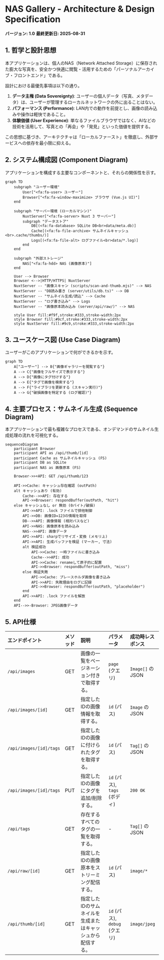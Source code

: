 # NAS Gallery - Architecture & Design Specification

**バージョン: 1.0**
**最終更新日: 2025-08-31**

## 1. 哲学と設計思想

本アプリケーションは、個人のNAS（Network Attached Storage）に保存された膨大な写真を、安全かつ快適に閲覧・活用するための「パーソナルアーカイブ・フロントエンド」である。

設計における最優先事項は以下の通り。

1.  **データ主権 (Data Sovereignty)**: ユーザーの個人データ（写真、メタデータ）は、ユーザーが管理するローカルネットワークの外に出ることはない。
2.  **パフォーマンス (Performance)**: LAN内での動作を前提とし、画像の読み込みや操作は軽快であること。
3.  **体験価値 (User Experience)**: 単なるファイルブラウザではなく、AIなどの技術を活用して、写真との「再会」や「発見」といった価値を提供する。

この思想に基づき、アーキテクチャは「ローカルファースト」を徹底し、外部サービスへの依存を最小限に抑える。

## 2. システム構成図 (Component Diagram)

アプリケーションを構成する主要なコンポーネントと、それらの関係性を示す。

```mermaid
graph TD
    subgraph "ユーザー環境"
        User["<fa:fa-user> ユーザー"]
        Browser["<fa:fa-window-maximize> ブラウザ (Vue.js UI)"]
    end

    subgraph "サーバー環境 (ローカルマシン)"
        NuxtServer["<fa:fa-server> Nuxt 3 サーバー"]
        subgraph "データストア"
            DB[(<fa:fa-database> SQLite DB<br>data/meta.db)]
            Cache[(<fa:fa-file-archive> サムネイルキャッシュ<br>.cache/thumbs/)]
            Logs[(<fa:fa-file-alt> ログファイル<br>data/*.log)]
        end
    end

    subgraph "外部ストレージ"
        NAS["<fa:fa-hdd> NAS (画像原本)"]
    end

    User --> Browser
    Browser <-->|HTTP/HTTPS| NuxtServer
    NuxtServer -- "画像スキャン (scripts/scan-and-thumb.mjs)" --> NAS
    NuxtServer -- "DB読み書き (server/utils/db.ts)" --> DB
    NuxtServer -- "サムネイル生成/読込" --> Cache
    NuxtServer -- "ログ書き込み" --> Logs
    NuxtServer -- "画像原本読み込み (server/api/raw/)" --> NAS

    style User fill:#f9f,stroke:#333,stroke-width:2px
    style Browser fill:#9cf,stroke:#333,stroke-width:2px
    style NuxtServer fill:#9c9,stroke:#333,stroke-width:2px
```

## 3. ユースケース図 (Use Case Diagram)

ユーザーがこのアプリケーションで何ができるかを示す。

```mermaid
graph TD
    A["ユーザー"] --> B{"画像ギャラリーを閲覧する"}
    A --> C{"画像をフルサイズで表示する"}
    A --> D{"画像にタグ付けする"}
    A --> E{"タグで画像を検索する"}
    A --> F{"ライブラリを更新する (スキャン実行)"}
    A --> G{"破損画像を特定する (ログ確認)"}
```

## 4. 主要プロセス：サムネイル生成 (Sequence Diagram)

本アプリケーションで最も複雑なプロセスである、オンデマンドのサムネイル生成処理の流れを可視化する。

```mermaid
sequenceDiagram
    participant Browser
    participant API as /api/thumb/[id]
    participant Cache as サムネイルキャッシュ (FS)
    participant DB as SQLite
    participant NAS as 画像原本 (FS)

    Browser->>+API: GET /api/thumb/123

    API->>Cache: キャッシュ存在確認 (outPath)
    alt キャッシュあり (有効)
        Cache-->>API: 存在する
        API->>Browser: respondBuffer(outPath, "hit")
    else キャッシュなし or 無効 (0バイト/破損)
        API->>API: .lock ファイルで排他制御
        API->>DB: 画像ID=123の情報を取得
        DB-->>API: 画像情報 (相対パスなど)
        API->>NAS: 画像原本を読み込み
        NAS-->>API: 画像データ
        API->>API: sharpでリサイズ・変換 (メモリ上)
        API->>API: 生成バッファを検証 (マーカー, 寸法)
        alt 検証成功
            API->>Cache: 一時ファイルに書き込み
            Cache-->>API: 成功
            API->>Cache: renameして原子的に配置
            API->>Browser: respondBuffer(outPath, "miss")
        else 検証失敗
            API->>Cache: プレースホルダ画像を書き込み
            API->>API: 失敗理由をログに記録
            API->>Browser: respondBuffer(outPath, "placeholder")
        end
        API->>API: .lock ファイルを解放
    end
    API-->>-Browser: JPEG画像データ
```

## 5. API仕様

| エンドポイント | メソッド | 説明 | パラメータ | 成功時レスポンス |
| :--- | :--- | :--- | :--- | :--- |
| `/api/images` | GET | 画像の一覧をページネーション付きで取得する。 | `page` (クエリ) | `Image[]` のJSON |
| `/api/images/[id]` | GET | 指定したIDの画像情報を取得する。 | `id` (パス) | `Image` のJSON |
| `/api/images/[id]/tags` | GET | 指定したIDの画像に付けられたタグを取得する。 | `id` (パス) | `Tag[]` のJSON |
| `/api/images/[id]/tags` | PUT | 指定したIDの画像にタグを追加/削除する。 | `id` (パス), `tags` (ボディ) | `200 OK` |
| `/api/tags` | GET | 存在するすべてのタグの一覧を取得する。 | - | `Tag[]` のJSON |
| `/api/raw/[id]` | GET | 指定したIDの画像原本をストリーミング配信する。 | `id` (パス) | `image/*` |
| `/api/thumb/[id]` | GET | 指定したIDのサムネイルを生成またはキャッシュから配信する。 | `id` (パス), `debug` (クエリ) | `image/jpeg` |

